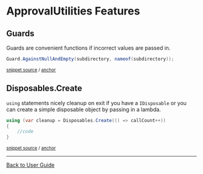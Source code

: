 <!--
GENERATED FILE - DO NOT EDIT
This file was generated by [MarkdownSnippets](https://github.com/SimonCropp/MarkdownSnippets).
Source File: /docs/ApprovalUtilities/mdsource/readme.source.md
To change this file edit the source file and then execute run_markdown.cmd.
-->

# ApprovalUtilities Features


## Guards

Guards are convenient functions if incorrect values are passed in.

<!-- snippet: guard_usage -->
<a id='snippet-guard_usage'/></a>
```cs
Guard.AgainstNullAndEmpty(subdirectory, nameof(subdirectory));
```
<sup>[snippet source](/src/ApprovalTests/Namers/UseApprovalSubdirectoryAttribute.cs#L10-L12) / [anchor](#snippet-guard_usage)</sup>
<!-- endsnippet -->


## Disposables.Create

`using` statements nicely cleanup on exit if you have a `IDisposable` or you can create a simple disposable object by passing in a lambda.  

<!-- snippet: disposables -->
<a id='snippet-disposables'/></a>
```cs
using (var cleanup = Disposables.Create(() => callCount++))
{
    //code
}
```
<sup>[snippet source](/src/ApprovalUtilities.Tests/Utilities/DisposablesTest.cs#L12-L17) / [anchor](#snippet-disposables)</sup>
<!-- endsnippet -->

---

[Back to User Guide](/doc/README.md#top)
